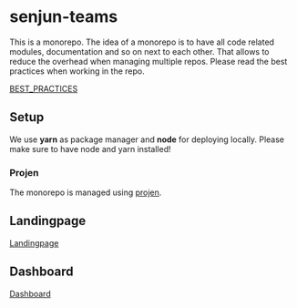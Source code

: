 # senjun-teams

This is a monorepo. The idea of a monorepo is to have all code related modules, documentation and so on next to each other. That allows to reduce the overhead when managing multiple repos. Please read the best practices when working in the repo.

[BEST_PRACTICES](wiki/BEST_PRACTICES.md)

## Setup

We use **yarn** as package manager and **node** for deploying locally. Please make sure to have node and yarn installed!

### Projen

The monorepo is managed using [projen](https://github.com/projen/projen).

## Landingpage

[Landingpage](landingpage/README.md)

## Dashboard

[Dashboard](dashboard/README.md)

